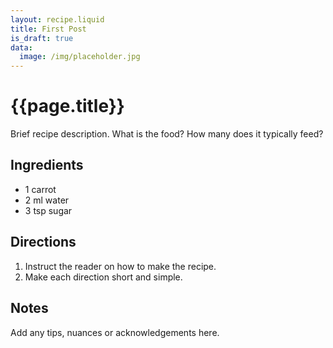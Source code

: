 ```yaml
---
layout: recipe.liquid
title: First Post
is_draft: true
data:
  image: /img/placeholder.jpg
---
```

# {{page.title}}

Brief recipe description. What is the food? How many does it typically feed?

## Ingredients

- 1 carrot
- 2 ml water
- 3 tsp sugar

## Directions

1. Instruct the reader on how to make the recipe.
2. Make each direction short and simple.

## Notes

Add any tips, nuances or acknowledgements here.